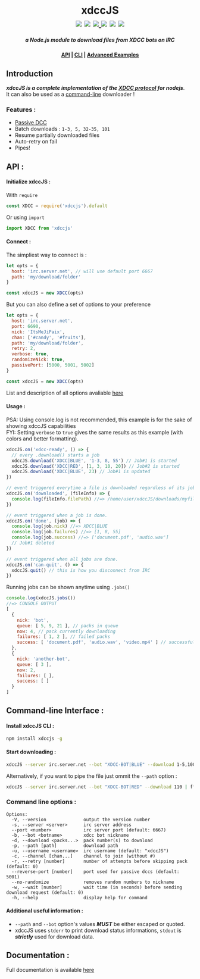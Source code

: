<h1 align="center">xdccJS<br><a href="https://travis-ci.com/github/JiPaix/xdccJS"><img src="https://travis-ci.com/JiPaix/xdccJS.svg?branch=master"/></a> <a href="https://www.codefactor.io/repository/github/jipaix/xdccjs"><img src="https://www.codefactor.io/repository/github/jipaix/xdccjs/badge" /></a>  <a href="https://deepscan.io/dashboard#view=project&tid=8945&pid=11179&bid=163106"><img src="https://deepscan.io/api/teams/8945/projects/11179/branches/163106/badge/grade.svg"/> <a href="https://www.npmjs.com/package/xdccjs"><img src='https://img.shields.io/npm/dt/xdccjs'/></a> <a href="https://snyk.io/test/github/JiPaix/xdccJS?targetFile=package.json"><img src="https://snyk.io/test/github/JiPaix/xdccJS/badge.svg?targetFile=package.json" data-canonical-src="https://snyk.io/test/github/JiPaix/xdccJS?targetFile=package.json" style="max-width:100%;"></a> <a href="https://discord.gg/HhhqdUd"><img src='https://img.shields.io/discord/706018150520717403'/></a></h1>
<h5 align="center">a Node.js module to download files from XDCC bots on IRC</h5>

<h4 align="center"><a href="#api-">API</a> | <a href="#command-line-interface-">CLI</a> | <a href="https://github.com/JiPaix/xdccJS/tree/master/examples/">Advanced Examples</a></h4>


## Introduction
***xdccJS is a complete implementation of the <a href="https://en.wikipedia.org/wiki/XDCC">XDCC protocol</a> for nodejs***.  
It can also be used as a <a href="#command-line-interface-">command-line</a> downloader !
### Features :
- <a href="https://en.wikipedia.org/wiki/Direct_Client-to-Client#Passive_DCC">Passive DCC</a>
- Batch downloads : `1-3, 5, 32-35, 101`
- Resume partially downloaded files
- Auto-retry on fail
- Pipes!

## API :
#### Initialize xdccJS :
With `require`
```js
const XDCC = require('xdccjs').default
```
Or using `import`
```js
import XDCC from 'xdccjs'
```
#### Connect :
The simpliest way to connect is :
```js
let opts = {
  host: 'irc.server.net', // will use default port 6667
  path: 'my/download/folder'
}

const xdccJS = new XDCC(opts)
```
But you can also define a set of options to your preference
```js
let opts = {
  host: 'irc.server.net',
  port: 6690,
  nick: 'ItsMeJiPaix',
  chan: ['#candy', '#fruits'],
  path: 'my/download/folder',
  retry: 2,
  verbose: true,
  randomizeNick: true,
  passivePort: [5000, 5001, 5002]
}

const xdccJS = new XDCC(opts)
```
List and description of all options avaliable <a href="https://jipaix.github.io/xdccJS/interfaces/params.html">here</a>

#### Usage :
PSA: Using console.log is not recommended, this example is for the sake of showing xdccJS capabilities  
FYI: Setting `verbose` to `true` gives the same results as this example (with colors and better formatting).
```js
xdccJS.on('xdcc-ready', () => {
  // every .download() starts a job
  xdccJS.download('XDCC|BLUE', '1-3, 8, 55') // Job#1 is started
  xdccJS.download('XDCC|RED', [1, 3, 10, 20]) // Job#2 is started
  xdccJS.download('XDCC|BLUE', 23) // Job#1 is updated
})

// event triggered everytime a file is downloaded regardless of its job
xdccJS.on('downloaded', (fileInfo) => {
  console.log(fileInfo.filePath) //=> /home/user/xdccJS/downloads/myfile.pdf
})

// event triggered when a job is done.
xdccJS.on('done', (job) => {
  console.log(job.nick) //=> XDCC|BLUE
  console.log(job.failures) //=> [1, 8, 55]
  console.log(job.success) //=> ['document.pdf', 'audio.wav']
  // Job#1 deleted
})

// event triggered when all jobs are done.
xdccJS.on('can-quit', () => {
  xdccJS.quit() // this is how you disconnect from IRC
})
```
Running jobs can be shown anytime using `.jobs()` 
```js
console.log(xdccJS.jobs())
//=> CONSOLE OUTPUT
[
  {
    nick: 'bot',
    queue: [ 5, 9, 21 ], // packs in queue
    now: 4, // pack currently downloading
    failures: [ 1, 2 ], // failed packs
    success: [ 'document.pdf', 'audio.wav', 'video.mp4' ] // successfully downloaded files
  },
  {
    nick: 'another-bot',
    queue: [ 3 ],
    now: 2,
    failures: [ ],
    success: [ ]
  }
]
```
## Command-line Interface :
#### Install xdccJS CLI :  
```bash
npm install xdccjs -g
```  
#### Start downloading :  
```bash
xdccJS --server irc.server.net --bot "XDCC-BOT|BLUE" --download 1-5,100-105 --path "/home/user/downloads"
```  
Alternatively, if you want to pipe the file just ommit the `--path` option  :  
```bash
xdccJS --server irc.server.net --bot "XDCC-BOT|RED" --download 110 | ffmpeg -i pipe:0 -c:v copy -c:a copy -f flv rtmp://live/mystream
```
### Command line options :
```
Options:
  -V, --version              output the version number
  -s, --server <server>      irc server address
  --port <number>            irc server port (default: 6667)
  -b, --bot <botname>        xdcc bot nickname
  -d, --download <packs...>  pack number(s) to download
  -p, --path [path]          download path
  -u, --username <username>  irc username (default: "xdccJS")
  -c, --channel [chan...]    channel to join (without #)
  -r, --retry [number]       number of attempts before skipping pack (default: 0)
  --reverse-port [number]    port used for passive dccs (default: 5001)
  --no-randomize             removes random numbers to nickname
  -w, --wait [number]        wait time (in seconds) before sending download request (default: 0)
  -h, --help                 display help for command
```
#### Additional useful information :
- `--path` and `--bot` option's values ***MUST*** be either escaped or quoted.
- xdccJS uses `stderr` to print download status informations, `stdout` is ***strictly*** used for download data.
## Documentation :
Full documentation is available <a href="https://jipaix.github.io/xdccJS/classes/xdcc.html">here</a>